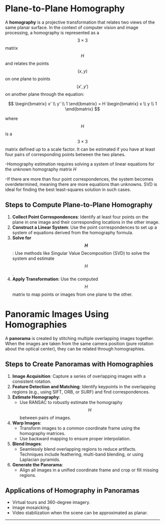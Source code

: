 # Plane-to-Plane Homography

A **homography** is a projective transformation that relates two views of the same planar surface. In the context of computer vision and image processing, a homography is represented as a $$3 \times 3$$ matrix $$H$$ and relates the points $$(x, y)$$ on one plane to points $$(x', y')$$ on another plane through the equation:

$$
\begin{bmatrix}
  x' \\
  y' \\
  1
\end{bmatrix}
 =  H
\begin{bmatrix}
  x \\
  y \\
  1
\end{bmatrix} $$

where $$H$$ is a $$3 \times 3$$ matrix defined up to a scale factor. It can be estimated if you have at least four pairs of corresponding points between the two planes.

-Homography estimation requires solving a system of linear equations for the unknown homography matrix 𝐻

-If there are more than four point correspondences, the system becomes overdetermined, meaning there are more equations than unknowns. SVD is ideal for finding the best least-squares solution in such cases.

## Steps to Compute Plane-to-Plane Homography
1. **Collect Point Correspondences**: Identify at least four points on the plane in one image and their corresponding locations in the other image.
2. **Construct a Linear System**: Use the point correspondences to set up a system of equations derived from the homography formula.
3. **Solve for $$H$$**: Use methods like Singular Value Decomposition (SVD) to solve the system and estimate $$H$$.
4. **Apply Transformation**: Use the computed $$H$$ matrix to map points or images from one plane to the other.

# Panoramic Images Using Homographies

A **panorama** is created by stitching multiple overlapping images together. When the images are taken from the same camera position (pure rotation about the optical center), they can be related through homographies.

## Steps to Create Panoramas with Homographies
1. **Image Acquisition**: Capture a series of overlapping images with a consistent rotation.
2. **Feature Detection and Matching**: Identify keypoints in the overlapping regions (e.g., using SIFT, ORB, or SURF) and find correspondences.
3. **Estimate Homography**:
   - Use RANSAC to robustly estimate the homography $$H$$ between pairs of images.
4. **Warp Images**:
   - Transform images to a common coordinate frame using the homography matrices.
   - Use backward mapping to ensure proper interpolation.
5. **Blend Images**:
   - Seamlessly blend overlapping regions to reduce artifacts. Techniques include feathering, multi-band blending, or using Laplacian pyramids.
6. **Generate the Panorama**:
   - Align all images in a unified coordinate frame and crop or fill missing regions.

## Applications of Homography in Panoramas
- Virtual tours and 360-degree imagery.
- Image mosaicking.
- Video stabilization when the scene can be approximated as planar.

---

